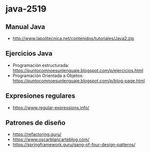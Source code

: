 # java-2519

## Manual Java

* http://www.lapolitecnica.net/contenidos/tutoriales/Java2.zip

## Ejercicios Java

* Programación estructurada: https://puntocomnoesunlenguaje.blogspot.com/p/ejercicios.html
* Programación Orientada a Objetos: https://puntocomnoesunlenguaje.blogspot.com/p/blog-page.html

## Expresiones regulares

* https://www.regular-expressions.info/

## Patrones de diseño

* https://refactoring.guru/
* https://www.oscarblancarteblog.com/
* https://springframework.guru/gang-of-four-design-patterns/

